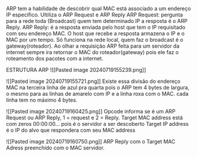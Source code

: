 ARP tem a habilidade de descobrir qual MAC está associado a um endereço IP especifico.
Ultiliza o ARP Request e ARP Reply
	ARP Request: pergunta para a rede toda (Broadcast) quem tem determinado IP a resposta é o ARP Reply.
	ARP Reply: é a resposta enviada pelo host que tem o IP requisitado com seu endereço MAC.
	O host que recebe a resposta armazena o IP e o MAC por um tempo.
	Só funciona na rede local, quem faz o broadcast é o gateway(roteador).
	Ao olhar a requisição ARP feita para um servidor da internet sempre ira retornar o MAC do roteador(gateway) pois ele faz o roteamento dos pacotes com a internet.


ESTRUTURA ARP
![[Pasted image 20240719155239.png]]

![[Pasted image 20240719155721.png]]
Existe essa divisão do endereço MAC na terceira linha de azul pra quarta pois o ARP tem 4 bytes de largura, o mesmo para as linhas de amarelo com IP e a linha roxa com o MAC. cada linha tem no máximo 4 bytes.

![[Pasted image 20240719160425.png]]
	Opcode informa se é um ARP Request ou ARP Reply, 1 = request e 2 = Reply.
	Target MAC address está com zeros 00:00:00... pois é o servidor a ser descoberto
	Target IP address é o IP do alvo que respondera com seu MAC address
	
![[Pasted image 20240719160750.png]]
	ARP Reply com o Target MAC Adress preenchido com o MAC servidor.